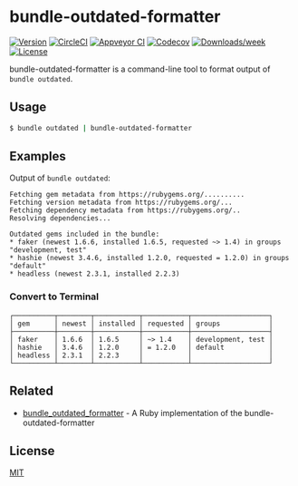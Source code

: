 # bundle-outdated-formatter

[![Version](https://img.shields.io/npm/v/bundle-outdated-formatter.svg)](https://npmjs.org/package/bundle-outdated-formatter)
[![CircleCI](https://circleci.com/gh/emsk/bundle-outdated-formatter/tree/master.svg?style=shield)](https://circleci.com/gh/emsk/bundle-outdated-formatter/tree/master)
[![Appveyor CI](https://ci.appveyor.com/api/projects/status/github/emsk/bundle-outdated-formatter?branch=master&svg=true)](https://ci.appveyor.com/project/emsk/bundle-outdated-formatter/branch/master)
[![Codecov](https://codecov.io/gh/emsk/bundle-outdated-formatter/branch/master/graph/badge.svg)](https://codecov.io/gh/emsk/bundle-outdated-formatter)
[![Downloads/week](https://img.shields.io/npm/dw/bundle-outdated-formatter.svg)](https://npmjs.org/package/bundle-outdated-formatter)
[![License](https://img.shields.io/npm/l/bundle-outdated-formatter.svg)](https://github.com/emsk/bundle-outdated-formatter/blob/master/package.json)

bundle-outdated-formatter is a command-line tool to format output of `bundle outdated`.

## Usage

```sh
$ bundle outdated | bundle-outdated-formatter
```

## Examples

Output of `bundle outdated`:

```
Fetching gem metadata from https://rubygems.org/..........
Fetching version metadata from https://rubygems.org/...
Fetching dependency metadata from https://rubygems.org/..
Resolving dependencies...

Outdated gems included in the bundle:
* faker (newest 1.6.6, installed 1.6.5, requested ~> 1.4) in groups "development, test"
* hashie (newest 3.4.6, installed 1.2.0, requested = 1.2.0) in groups "default"
* headless (newest 2.3.1, installed 2.2.3)
```

### Convert to Terminal

```
┌──────────┬────────┬───────────┬───────────┬───────────────────┐
│ gem      │ newest │ installed │ requested │ groups            │
├──────────┼────────┼───────────┼───────────┼───────────────────┤
│ faker    │ 1.6.6  │ 1.6.5     │ ~> 1.4    │ development, test │
│ hashie   │ 3.4.6  │ 1.2.0     │ = 1.2.0   │ default           │
│ headless │ 2.3.1  │ 2.2.3     │           │                   │
└──────────┴────────┴───────────┴───────────┴───────────────────┘
```

## Related

* [bundle_outdated_formatter](https://github.com/emsk/bundle_outdated_formatter) - A Ruby implementation of the bundle-outdated-formatter

## License

[MIT](LICENSE)
